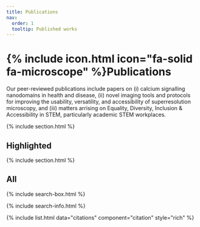 ```yaml
---
title: Publications
nav:
  order: 1
  tooltip: Published works
---
```


# {% include icon.html icon="fa-solid fa-microscope" %}Publications

Our peer-reviewed publications include papers on (i) calcium signalling nanodomains in health and disease, (ii) novel imaging tools and protocols for improving the usability, versatility, and accessibility of superresolution microscopy, and (iii) matters arrising on Equality, Diversity, Inclusion & Accessibility in STEM, particularly academic STEM workplaces.

{% include section.html %}

## Highlighted

{% include section.html %}

## All

{% include search-box.html %}

{% include search-info.html %}

{% include list.html data="citations" component="citation" style="rich" %}
